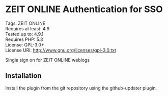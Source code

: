 # ZEIT ONLINE Authentication for SSO
Tags: ZEIT ONLINE  
Requires at least: 4.9  
Tested up to: 4.9.1  
Requires PHP: 5.3   
License: GPL-3.0+  
License URI: http://www.gnu.org/licenses/gpl-3.0.txt  

Single sign on for ZEIT ONLINE weblogs

## Installation
Install the plugin from the git repository using the github-updater plugin.

